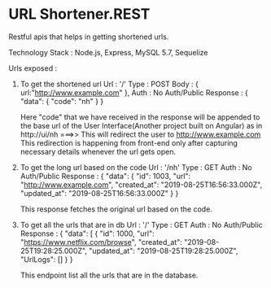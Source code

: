 # URL Shortener.REST
Restful apis that helps in getting shortened urls.

Technology Stack : Node.js, Express, MySQL 5.7, Sequelize

Urls exposed : 

1. To get the shortened url
    Url : '/'
    Type : POST
    Body : {
        url:"http://www.example.com"
    },
    Auth : No Auth/Public
    Response : 
        {
            "data": {
                "code": "nh"
            }
        }

    Here "code" that we have received in the response will be appended to the base url of the User Interface(Another project built on Angular) as in http://ui/nh ===>> This will redirect the user to http://www.example.com
    This redirection is happening from front-end only after capturing necessary details whenever the url gets open.
    

2. To get the long url based on the code
    Url : '/nh'
    Type : GET
    Auth : No Auth/Public
    Response : 
       {
        "data": {
            "id": 1003,
            "url": "http://www.example.com",
            "created_at": "2019-08-25T16:56:33.000Z",
            "updated_at": "2019-08-25T16:56:33.000Z"
        }
    }

    This response fetches the original url based on the code.

3. To get all the urls that are in db
    Url : '/'
    Type : GET
    Auth : No Auth/Public
    Response : 
       {
        "data": [
            {
            "id": 1000,
            "url": "https://www.netflix.com/browse",
            "created_at": "2019-08-25T19:28:25.000Z",
            "updated_at": "2019-08-25T19:28:25.000Z",
            "UrlLogs": []
                }
            }
    
    This endpoint list all the urls that are in the database.


